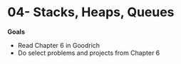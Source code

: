 # 04- Stacks, Heaps, Queues
**Goals**
* Read Chapter 6 in Goodrich
* Do select problems and projects from Chapter 6
